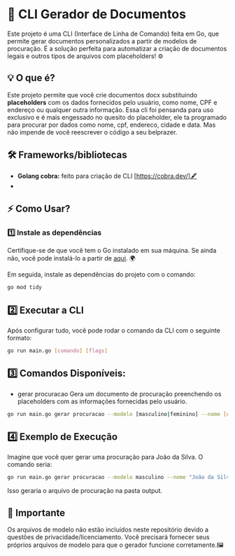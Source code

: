 # 📝 **CLI Gerador de Documentos**

Este projeto é uma CLI (Interface de Linha de Comando) feita em Go, que permite gerar documentos personalizados a partir de modelos de procuração. É a solução perfeita para automatizar a criação de documentos legais e outros tipos de arquivos com placeholders! ⚙️

## 💡 **O que é?**

Este projeto permite que você crie documentos docx substituindo **placeholders** com os dados fornecidos pelo usuário, como nome, CPF e endereço ou qualquer outra informação. Essa cli foi pensanda para uso exclusivo e é mais engessado no quesito do placeholder, ele ta programado para procurar por dados como nome, cpf, endereco, cidade e data. Mas não impende de você reescrever o código a seu belprazer.

## 🛠️ **Frameworks/bibliotecas**

-  **Golang cobra:** feito para criação de CLI [https://cobra.dev/]🖋️
-  

## ⚡ **Como Usar?**

### 1️⃣ **Instale as dependências**

Certifique-se de que você tem o Go instalado em sua máquina. Se ainda não, você pode instalá-lo a partir de [aqui](https://go.dev/dl/). 🌍

Em seguida, instale as dependências do projeto com o comando:

```bash
go mod tidy 

```

## 2️⃣ Executar a CLI
Após configurar tudo, você pode rodar o comando da CLI com o seguinte formato:

```bash
go run main.go [comando] [flags]
```


## 3️⃣ Comandos Disponíveis:
 - gerar procuracao 
    Gera um documento de procuração preenchendo os placeholders com as informações fornecidas pelo usuário.
   
```bash
go run main.go gerar procuracao --modelo [masculino|feminino] --nome [nome] --status [status_civil] --nacionalidade [nacionalidade] --cpf [cpf] --endereco [endereco] --cidade [cidade] --data [data]
```

## 4️⃣ Exemplo de Execução
Imagine que você quer gerar uma procuração para João da Silva. O comando seria:

```bash
go run main.go gerar procuracao --modelo masculino --nome "João da Silva" --status solteiro --nacionalidade brasileiro --cpf "123.456.789-10" --endereco "Rua A, 123" --cidade "São Paulo" --data "17/12/2024"
```

Isso geraria o arquivo de procuração na pasta output.

## 📝 Importante
Os arquivos de modelo não estão incluídos neste repositório devido a questões de privacidade/licenciamento.
Você precisará fornecer seus próprios arquivos de modelo para que o gerador funcione corretamente.🖼️



